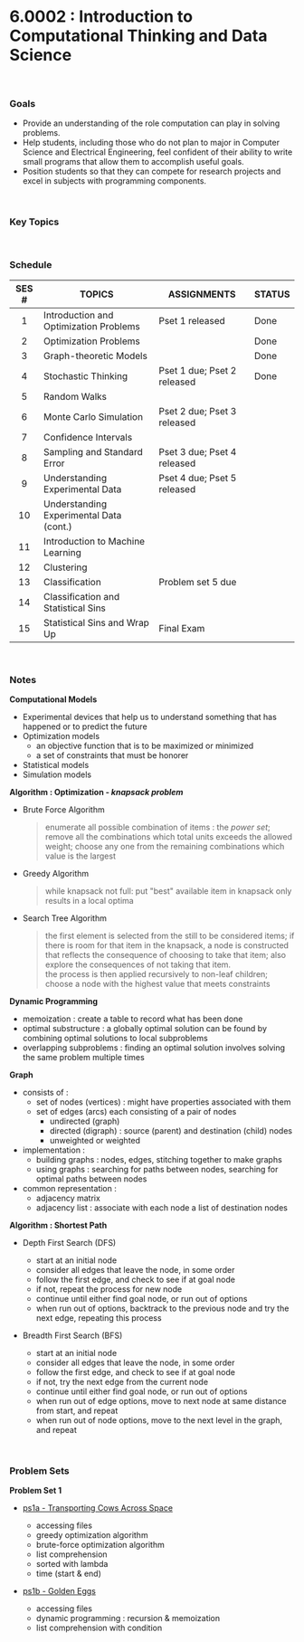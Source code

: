 6.0002 : Introduction to Computational Thinking and Data Science
===

&nbsp;
### Goals

 - Provide an understanding of the role computation can play in solving problems.
 - Help students, including those who do not plan to major in Computer Science and Electrical Engineering, feel confident of their ability to write small programs that allow them to accomplish useful goals.
 - Position students so that they can compete for research projects and excel in subjects with programming components.

&nbsp;
### Key Topics



&nbsp;  
### Schedule

| SES #  | TOPICS                                                           | ASSIGNMENTS                 | STATUS |
|:------:|------------------------------------------------------------------|-----------------------------|--------|
| 1      | Introduction and Optimization Problems                           | Pset 1 released             | Done   |
| 2      | Optimization Problems                                            |                             | Done   |
| 3      | Graph-theoretic Models                                           |                             | Done   |
| 4      | Stochastic Thinking                                              | Pset 1 due; Pset 2 released | Done   |
| 5      | Random Walks                                                     |                             |        |
| 6      | Monte Carlo Simulation                                           | Pset 2 due; Pset 3 released |        |
| 7      | Confidence Intervals                                             |                             |        |
| 8      | Sampling and Standard Error                                      | Pset 3 due; Pset 4 released |        |
| 9      | Understanding Experimental Data                                  | Pset 4 due; Pset 5 released |        |
| 10     | Understanding Experimental Data (cont.)                          |                             |        |
| 11     | Introduction to Machine Learning                                 |                             |        |
| 12     | Clustering                                                       |                             |        |
| 13     | Classification	                                                  | Problem set 5 due           |        |
| 14	    | Classification and Statistical Sins	                             |                             |        |
| 15	    | Statistical Sins and Wrap Up                                     | Final Exam                  |        |



&nbsp;
### Notes

**Computational Models**
 - Experimental devices that help us to understand something that has happened or to predict the future
 - Optimization models
    - an objective function that is to be maximized or minimized
    - a set of constraints that must be honorer
 - Statistical models
 - Simulation models

**Algorithm : Optimization - *knapsack problem***

 - Brute Force Algorithm
    > enumerate all possible combination of items : the *power set*; remove all the combinations which total units exceeds the allowed weight; choose any one from the remaining combinations which value is the largest

- Greedy Algorithm
    > while knapsack not full: put "best" available item in knapsack
    > only results in a local optima

- Search Tree Algorithm
   > the first element is selected from the still to be considered items; if there is room for that item in the knapsack, a node is constructed that reflects the consequence of choosing to take that item; also explore the consequences of not taking that item.  
   > the process is then applied recursively to non-leaf children; choose a node with the highest value that meets constraints
    
    
**Dynamic Programming**
 - memoization : create a table to record what has been done
 - optimal substructure : a globally optimal solution can be found by combining optimal solutions to local subproblems
 - overlapping subproblems : finding an optimal solution involves solving the same problem multiple times


**Graph**
 - consists of :
    - set of nodes (vertices) : might have properties associated with them
    - set of edges (arcs) each consisting of a pair of nodes
       - undirected (graph)
       - directed (digraph) : source (parent) and destination (child) nodes
       - unweighted or weighted
 - implementation :
    - building graphs : nodes, edges, stitching together to make graphs
    - using graphs : searching for paths between nodes, searching for optimal paths between nodes
 - common representation :
    - adjacency matrix
    - adjacency list : associate with each node a list of destination nodes
   

**Algorithm : Shortest Path**
 - Depth First Search (DFS)
    - start at an initial node
    - consider all edges that leave the node, in some order
    - follow the first edge, and check to see if at goal node
    - if not, repeat the process for new node
    - continue until either find goal node, or run out of options
    - when run out of options, backtrack to the previous node and try the next edge, repeating this process
 
 - Breadth First Search (BFS)
    - start at an initial node
    - consider all edges that leave the node, in some order
    - follow the first edge, and check to see if at goal node
    - if not, try the next edge from the current node
    - continue until either find goal node, or run out of options
    - when run out of edge options, move to next node at same distance from start, and repeat
    - when run out of node options, move to the next level in the graph, and repeat




&nbsp;  
### Problem Sets

**Problem Set 1**
 - [ps1a - Transporting Cows Across Space](6-0002/ps1a.py)
    - accessing files
    - greedy optimization algorithm
    - brute-force optimization algorithm
    - list comprehension
    - sorted with lambda
    - time (start & end)
    
    
 - [ps1b - Golden Eggs](6-0002/ps1b.py)
    - accessing files
    - dynamic programming : recursion & memoization
    - list comprehension with condition


